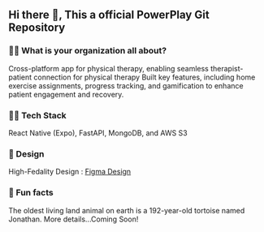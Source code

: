 ## Hi there 👋, This a official PowerPlay Git Repository

### 🙋‍♀️ What is your organization all about?
Cross-platform app for physical therapy, enabling seamless therapist-patient connection for physical therapy
Built key features, including home exercise assignments, progress tracking, and gamification to enhance patient engagement and recovery.

### 👩‍💻 Tech Stack 
React Native (Expo), FastAPI, MongoDB, and AWS S3

### 🌈 Design
High-Fedality Design : [Figma Design](https://www.figma.com/design/MX8WMMbbjNMKmKPatkKdOc/High-Fidelity-Design?node-id=908-2816&t=J9WvtTAjl2PdRglY-1)

### 🍿 Fun facts
The oldest living land animal on earth is a 192-year-old tortoise named Jonathan.
More details...Coming Soon!
